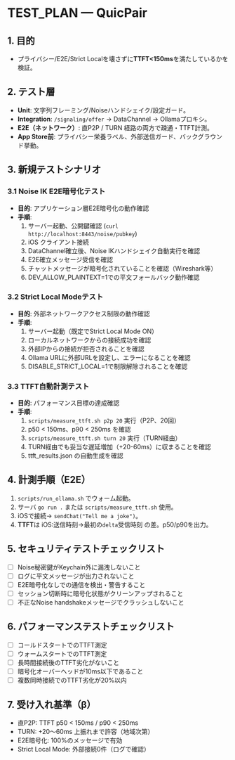 # TEST_PLAN — QuicPair

## 1. 目的
- プライバシー/E2E/Strict Localを壊さずに**TTFT<150ms**を満たしているかを検証。

## 2. テスト層
- **Unit**: 文字列フレーミング/Noiseハンドシェイク/設定ガード。
- **Integration**: `/signaling/offer` → DataChannel → Ollamaプロキシ。
- **E2E（ネットワーク）**: 直P2P / TURN 経路の両方で疎通・TTFT計測。
- **App Store前**: プライバシー栄養ラベル、外部送信ガード、バックグラウンド挙動。

## 3. 新規テストシナリオ

### 3.1 Noise IK E2E暗号化テスト
- **目的**: アプリケーション層E2E暗号化の動作確認
- **手順**:
  1. サーバー起動、公開鍵確認 (`curl http://localhost:8443/noise/pubkey`)
  2. iOS クライアント接続
  3. DataChannel確立後、Noise IKハンドシェイク自動実行を確認
  4. E2E確立メッセージ受信を確認
  5. チャットメッセージが暗号化されていることを確認（Wireshark等）
  6. DEV_ALLOW_PLAINTEXT=1での平文フォールバック動作確認

### 3.2 Strict Local Modeテスト
- **目的**: 外部ネットワークアクセス制限の動作確認
- **手順**:
  1. サーバー起動（既定でStrict Local Mode ON）
  2. ローカルネットワークからの接続成功を確認
  3. 外部IPからの接続が拒否されることを確認
  4. Ollama URLに外部URLを設定し、エラーになることを確認
  5. DISABLE_STRICT_LOCAL=1で制限解除されることを確認

### 3.3 TTFT自動計測テスト
- **目的**: パフォーマンス目標の達成確認
- **手順**:
  1. `scripts/measure_ttft.sh p2p 20` 実行（P2P、20回）
  2. p50 < 150ms、p90 < 250ms を確認
  3. `scripts/measure_ttft.sh turn 20` 実行（TURN経由）
  4. TURN経由でも妥当な遅延増加（+20-60ms）に収まることを確認
  5. ttft_results.json の自動生成を確認

## 4. 計測手順（E2E）
1) `scripts/run_ollama.sh` でウォーム起動。  
2) サーバ `go run .` または `scripts/measure_ttft.sh` 使用。  
3) iOSで接続→ `sendChat("Tell me a joke")`。  
4) **TTFT**は iOS:送信時刻→最初の`delta`受信時刻 の差。p50/p90を出力。

## 5. セキュリティテストチェックリスト
- [ ] Noise秘密鍵がKeychain外に漏洩しないこと
- [ ] ログに平文メッセージが出力されないこと
- [ ] E2E暗号化なしでの通信を検出・警告すること
- [ ] セッション切断時に暗号化状態がクリーンアップされること
- [ ] 不正なNoise handshakeメッセージでクラッシュしないこと

## 6. パフォーマンステストチェックリスト
- [ ] コールドスタートでのTTFT測定
- [ ] ウォームスタートでのTTFT測定
- [ ] 長時間接続後のTTFT劣化がないこと
- [ ] 暗号化オーバーヘッドが10ms以下であること
- [ ] 複数同時接続でのTTFT劣化が20%以内

## 7. 受け入れ基準（β）
- 直P2P: TTFT p50 < 150ms / p90 < 250ms  
- TURN:  +20〜60ms 上振れまで許容（地域次第）
- E2E暗号化: 100%のメッセージで有効
- Strict Local Mode: 外部接続0件（ログで確認）